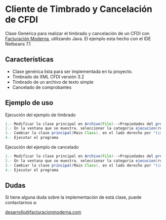 # Cliente de Timbrado y Cancelación de CFDI

Clase Genérica para realizar el timbrado y cancelación de un CFDI con [Facturación Moderna][1], utilizando Java. 
El ejemplo esta hecho con el IDE Netbeans 7.1


## Características

* Clase genérica lista para ser implementada en tu proyecto.
* Timbrado de XML CFDI versión 3.2 
* Timbrado de un archivo de texto simple
* Cancelado de comprobantes



## Ejemplo de uso

Ejecución del ejemplo de timbrado

```java
1.- Modificar la clase principal en Archivo(File)-->Propiedades del proyecto(Project properties) 
2.- En la ventana que se muestra, seleccionar la categoria ejecucion(run)
3.- Cambiar la clase principal(Main Class), en el lado derecho por "timbrado.Timbrado"
4.- Ejecutar el programa
```

Ejecución del ejemplo de cancelado

```java
1.- Modificar la clase principal en Archivo(File)-->Propiedades del proyecto(Project properties) 
2.- En la ventana que se muestra, seleccionar la categoria ejecucion(run)
3.- Cambiar la clase principal(Main Class), en el lado derecho por "timbrado.Cancelacion"
4.- Ejecutar el programa
```

## Dudas
Si tiene alguna duda sobre la implementación de está clase, puede contactarnos a: 

desarrollo@facturacionmoderna.com 

[1]: http://www.facturacionmoderna.com
